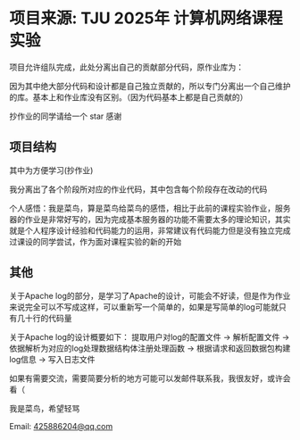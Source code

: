 # 项目来源: TJU 2025年 计算机网络课程实验

项目允许组队完成，此处分离出自己的贡献部分代码，原作业库为：

因为其中绝大部分代码和设计都是自己独立贡献的，所以专门分离出一个自己维护的库。基本上和作业库没有区别。（因为代码基本上都是自己贡献的）

抄作业的同学请给一个 star 感谢

## 项目结构

其中为方便学习(抄作业)

我分离出了各个阶段所对应的作业代码，其中包含每个阶段存在改动的代码

个人感悟：我是菜鸟，算是菜鸟给菜鸟的感悟，相比于此前的课程实验作业，服务器的作业是非常好写的，因为完成基本服务器的功能不需要太多的理论知识，其实就是个人程序设计经验和代码能力的运用，非常建议有代码能力但是没有独立完成过课设的同学尝试，作为面对课程实验的新的开始

## 其他

关于Apache log的部分，是学习了Apache的设计，可能会不好读，但是作为作业来说完全可以不写成这样，可以重新写一个简单的，如果是写简单的log可能就只有几十行的代码量

关于Apache log的设计概要如下：
提取用户对log的配置文件 -> 解析配置文件 -> 依据解析为对应的log处理数据结构体注册处理函数 -> 根据请求和返回数据包构建log信息 -> 写入日志文件

如果有需要交流，需要简要分析的地方可能可以发邮件联系我，我很友好，或许会看（

我是菜鸟，希望轻骂

Email: 425886204@qq.com

